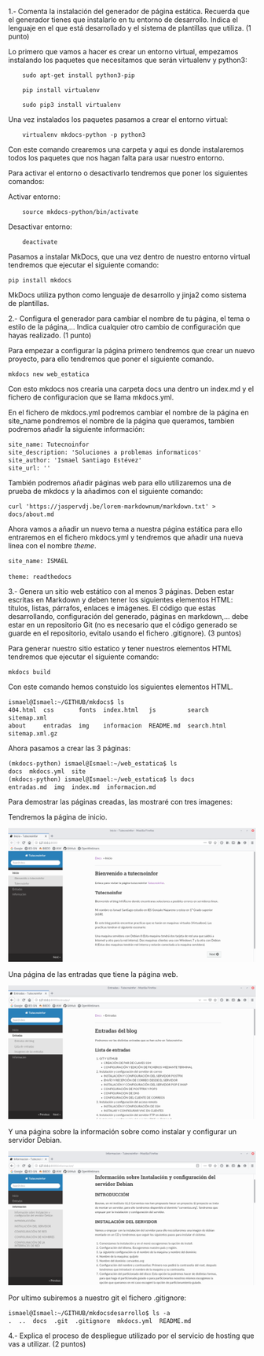 1.- Comenta la instalación del generador de página estática. Recuerda que el generador tienes que instalarlo en tu entorno de desarrollo. Indica el lenguaje en el que está desarrollado y el sistema de plantillas que utiliza. (1 punto)

Lo primero que vamos a hacer es crear un entorno virtual, empezamos instalando los paquetes que necesitamos que serán virtualenv y python3:

~~~
	sudo apt-get install python3-pip
~~~

~~~
	pip install virtualenv
~~~

~~~
	sudo pip3 install virtualenv
~~~

Una vez instalados los paquetes pasamos a crear el entorno virtual:

~~~
	virtualenv mkdocs-python -p python3
~~~

Con este comando crearemos una carpeta y aqui es donde instalaremos todos los paquetes que nos
hagan falta para usar nuestro entorno.

Para activar el entorno o desactivarlo tendremos que poner los siguientes comandos:

Activar entorno: 
~~~
	source mkdocs-python/bin/activate
~~~

Desactivar entorno: 
~~~
	deactivate
~~~

Pasamos a instalar MkDocs, que una vez dentro de nuestro entorno virtual tendremos que ejecutar el siguiente comando:

~~~
pip install mkdocs
~~~

MkDocs utiliza python como lenguaje de desarrollo y jinja2 como sistema de plantillas.

2.- Configura el generador para cambiar el nombre de tu página, el tema o estilo de la página,… Indica cualquier otro cambio de configuración que hayas realizado. (1 punto)

Para empezar a configurar la página primero tendremos que crear un nuevo proyecto, para ello
tendremos que poner el siguiente comando.

~~~
mkdocs new web_estatica
~~~

Con esto mkdocs nos crearia una carpeta docs una dentro un index.md y el fichero de configuracion que se llama mkdocs.yml.

En el fichero de mkdocs.yml podremos cambiar el nombre de la página en site_name pondremos el nombre de la página que queramos, tambien podremos añadir la siguiente información:

~~~
site_name: Tutecnoinfor
site_description: 'Soluciones a problemas informaticos'
site_author: 'Ismael Santiago Estévez'
site_url: ''
~~~

También podremos añadir páginas web para ello utilizaremos una de prueba de mkdocs y la añadimos con el siguiente comando:

~~~
curl 'https://jaspervdj.be/lorem-markdownum/markdown.txt' > docs/about.md
~~~

Ahora vamos a añadir un nuevo tema a nuestra página estática para ello entraremos en el fichero mkdocs.yml y tendremos que añadir una nueva linea con el nombre *theme*.

~~~
site_name: ISMAEL

theme: readthedocs
~~~

3.- Genera un sitio web estático con al menos 3 páginas. Deben estar escritas en Markdown y deben tener los siguientes elementos HTML: títulos, listas, párrafos, enlaces e imágenes. El código que estas desarrollando, configuración del generado, páginas en markdown,… debe estar en un repositorio Git (no es necesario que el código generado se guarde en el repositorio, evitalo usando el fichero .gitignore). (3 puntos)

Para generar nuestro sitio estatico y tener nuestros elementos HTML tendremos que ejecutar el siguiente comando:

~~~
mkdocs build
~~~

Con este comando hemos constuido los siguientes elementos HTML.

~~~
ismael@Ismael:~/GITHUB/mkdocs$ ls
404.html  css       fonts  index.html   js         search       sitemap.xml
about     entradas  img    informacion  README.md  search.html  sitemap.xml.gz
~~~

Ahora pasamos a crear las 3 páginas:

~~~
(mkdocs-python) ismael@Ismael:~/web_estatica$ ls
docs  mkdocs.yml  site
(mkdocs-python) ismael@Ismael:~/web_estatica$ ls docs
entradas.md  img  index.md  informacion.md
~~~

Para demostrar las páginas creadas, las mostraré con tres imagenes:

Tendremos la página de inicio.

![Primera página](pagina1.png)

Una página de las entradas que tiene la página web.

![Segunda página](pagina2.png)

Y una página sobre la información sobre como instalar y configurar un servidor Debian.

![Tercera página](pagina3.png)

Por ultimo subiremos a nuestro git el fichero .gitignore:

~~~
ismael@Ismael:~/GITHUB/mkdocsdesarrollo$ ls -a
.  ..  docs  .git  .gitignore  mkdocs.yml  README.md
~~~

4.- Explica el proceso de despliegue utilizado por el servicio de hosting que vas a utilizar. (2 puntos)